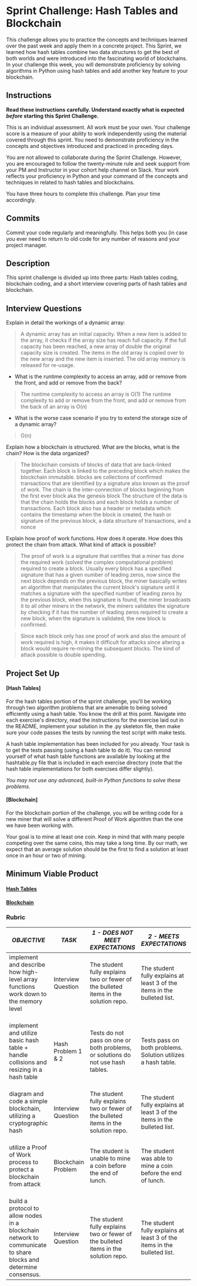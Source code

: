 # Sprint Challenge: Hash Tables and Blockchain

This challenge allows you to practice the concepts and techniques learned over the past week and apply them in a concrete project. This Sprint, we learned how hash tables combine two data structures to get the best of both worlds and were introduced into the fascinating world of blockchains. In your challenge this week, you will demonstrate proficiency by solving algorithms in Python using hash tables and add another key feature to your blockchain.

## Instructions

**Read these instructions carefully. Understand exactly what is expected _before_ starting this Sprint Challenge.**

This is an individual assessment. All work must be your own. Your challenge score is a measure of your ability to work independently using the material covered through this sprint. You need to demonstrate proficiency in the concepts and objectives introduced and practiced in preceding days.

You are not allowed to collaborate during the Sprint Challenge. However, you are encouraged to follow the twenty-minute rule and seek support from your PM and Instructor in your cohort help channel on Slack. Your work reflects your proficiency in Python and your command of the concepts and techniques in related to hash tables and blockchains.

You have three hours to complete this challenge. Plan your time accordingly.

## Commits

Commit your code regularly and meaningfully. This helps both you (in case you ever need to return to old code for any number of reasons and your project manager.

## Description

This sprint challenge is divided up into three parts:  Hash tables coding, blockchain coding, and a short interview covering parts of hash tables and blockchain.

## Interview Questions

Explain in detail the workings of a dynamic array:
> A dynamic array has an initial capacity. When a new item is added to the array, it checks if the array size has reach full capacity. If the full capacity has been reached, a new array of double the original capacity size is created. The items in the old array is copied over to the new array and the new item is inserted. The old array memory is released for re-usage. 
* What is the runtime complexity to access an array, add or remove from the front, and add or remove from the back?
> The runtime complexity to access an array is O(1)
> The runtime complexity to add or remove from the front, and add or remove from the back of an array is O(n)

* What is the worse case scenario if you try to extend the storage size of a dynamic array?
> O(n)

Explain how a blockchain is structured. What are the blocks, what is the chain? How is the data organized?
 > The blockchain consists of blocks of data that are back-linked together. Each block is linked to the preceding block which makes the blockchain immutable.
 > blocks are collections of confirmed transactions that are identified by a signature also known as the proof of work.
 > The chain is the inter-connection of blocks beginning from the first ever block aka the genesis block
 > The structure of the data is that the chain holds the blocks and each block holds a number of transactions. Each block also has a header or metadata which contains the timestamp when the block is created, the hash or signature of the previous block, a data structure of transactions, and a nonce

Explain how proof of work functions. How does it operate. How does this protect the chain from attack. What kind of attack is possible?
> The proof of work is a signature that certifies that a miner has done the required work (solved the complex computational problem) required to create a block. Usually every block has a specified signature that has a given number of leading zeros, now since the next block depends on the previous block, the miner basically writes an algorithm that manipulates the current block's signature until it matches a signature with the specified number of leading zeros by the previous block, when this signature is found, the miner broadcasts it to all other miners in the network, the miners validates the signature by checking if it has the number of leading zeros required to create a new block, when the signature is validated, the new block is confirmed.

> Since each block only has one proof of work and also the amount of work required is high, it makes it difficult for attacks since altering a block would require re-mining the subsequent blocks. The kind of attack possible is double spending.
## Project Set Up

#### [Hash Tables]

For the hash tables portion of the sprint challenge, you'll be working through two algorithm problems that are amenable to being solved efficiently using a hash table. You know the drill at this point. Navigate into each exercise's directory, read the instructions for the exercise laid out in the README, implement your solution in the .py skeleton file, then make sure your code passes the tests by running the test script with make tests.

A hash table implementation has been included for you already. Your task is to get the tests passing (using a hash table to do it). You can remind yourself of what hash table functions are available by looking at the hashtable.py file that is included in each exercise directory (note that the hash table implementations for both exercises differ slightly).

*You may not use any advanced, built-in Python functions to solve these problems.*

#### [Blockchain]

For the blockchain portion of the challenge, you will be writing code for a new miner that will solve a different Proof of Work algorithm than the one we have been working with.

Your goal is to mine at least one coin.  Keep in mind that with many people competing over the same coins, this may take a long time.  By our math, we expect that an average solution should be the first to find a solution at least once in an hour or two of mining.  

## Minimum Viable Product

#### [Hash Tables](https://github.com/LambdaSchool/Sprint-Challenge--Hash-BC/tree/master/hashtables)

#### [Blockchain](https://github.com/LambdaSchool/Sprint-Challenge--Hash-BC/tree/master/blockchain)


### Rubric

| *OBJECTIVE*                                                                                                     | *TASK*             | *1 - DOES NOT MEET EXPECTATIONS*                                                                                            | *2 - MEETS EXPECTATIONS*                                                                                                       | *3 - EXCEEDS EXPECTATIONS                                                                                                                             |
|-----------------------------------------------------------------------------------------------------------------|--------------------|-----------------------------------------------------------------------------------------------------------------------------|--------------------------------------------------------------------------------------------------------------------------------|-------------------------------------------------------------------------------------------------------------------------------------------------------|
| implement and describe how high-level array functions work down to the memory level                             | Interview Question | The student fully explains two or fewer of the bulleted items in the solution repo\. | The student fully explains at least 3 of the items in the bulleted list\.                                | The student fully explains 4 or more items from the bulleted list\.           |
| implement and utilize basic hash table + handle collisions and resizing in a hash table                         | Hash Problem 1 & 2 | Tests do not pass on one or both problems, or solutions do not use hash tables.                                             | Tests pass on both problems.  Solution utilizes a hash table.                                                                  | Tests pass on on both problems with solutions utilizing hash tables, linear runtime complexity, no flake8 complaints.                                 |
| diagram and code a simple blockchain, utilizing a cryptographic hash                                            | Interview Question | The student fully explains two or fewer of the bulleted items in the solution repo\. | The student fully explains at least 3 of the items in the bulleted list\.                                | The student fully explains 4 or more items from the bulleted list\.           |
| utilize a Proof of Work process to protect a blockchain from attack                                             | Blockchain Problem | The student is unable to mine a coin before the end of lunch.                                                               | The student was able to mine a coin before the end of lunch.                                                                   | The student presented a unique solution that was able to mine more than 100 coins before the end of lunch.                                            |
| build a protocol to allow nodes in a blockchain network to communicate to share blocks and determine consensus. | Interview Question | The student fully explains two or fewer of the bulleted items in the solution repo\. | The student fully explains at least 3 of the items in the bulleted list\.                                | The student fully explains 4 or more items from the bulleted list\.           |
